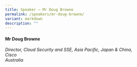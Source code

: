 ```yaml
---
title: Speaker – Mr Doug Browne
permalink: /speakers/mr-doug-browne/
variant: markdown
description: ""
---
```

#### **Mr Doug Browne**

*Director, Cloud Security and SSE, Asia Pacific, Japan &amp; China,<br>Cisco<br>Australia*
